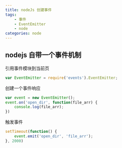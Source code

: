 ```yaml
---
title: nodeJs 创建事件
tags: 
    - 事件
    - EventEmitter
    - node
categories: node
---
```


## nodejs 自带一个事件机制

引用事件模块到当前页

<!-- more -->

```javascript
var EventEmitter = require('events').EventEmitter;
```

创建一个事件响应
```javascript
var event = new EventEmitter();
event.on('open_dir', function(file_arr) {
    console.log(file_arr);
})
```

触发事件
```javascript
setTimeout(function() {
    event.emit('open_dir', 'file_arr');
}, 2000)
```
